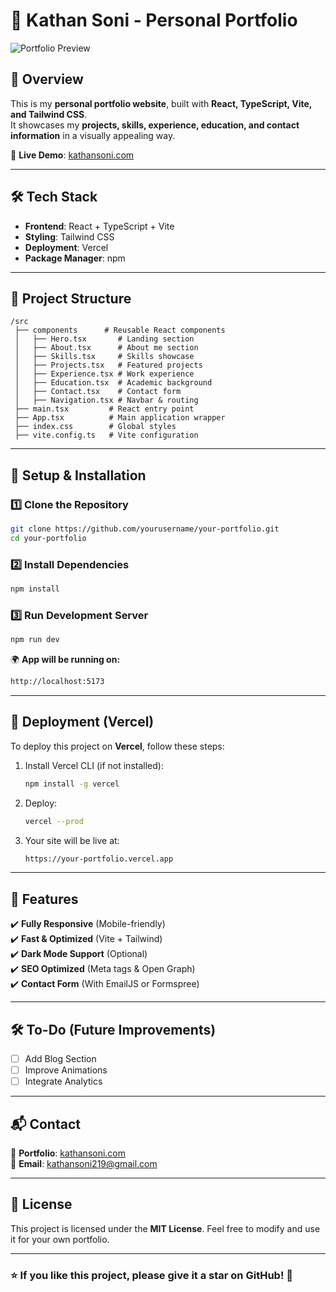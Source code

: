 # 🚀 Kathan Soni - Personal Portfolio

![Portfolio Preview](https://yourwebsite.com/preview-image.png) <!-- Replace with actual screenshot -->

## 📝 Overview
This is my **personal portfolio website**, built with **React, TypeScript, Vite, and Tailwind CSS**.  
It showcases my **projects, skills, experience, education, and contact information** in a visually appealing way.  

🔗 **Live Demo**: [kathansoni.com](https://www.kathansoni.com)

---

## 🛠️ Tech Stack
- **Frontend**: React + TypeScript + Vite  
- **Styling**: Tailwind CSS  
- **Deployment**: Vercel  
- **Package Manager**: npm  

---

## 📁 Project Structure
```
/src
 ├── components      # Reusable React components
 │   ├── Hero.tsx       # Landing section
 │   ├── About.tsx      # About me section
 │   ├── Skills.tsx     # Skills showcase
 │   ├── Projects.tsx   # Featured projects
 │   ├── Experience.tsx # Work experience
 │   ├── Education.tsx  # Academic background
 │   ├── Contact.tsx    # Contact form
 │   ├── Navigation.tsx # Navbar & routing
 ├── main.tsx         # React entry point
 ├── App.tsx          # Main application wrapper
 ├── index.css        # Global styles
 ├── vite.config.ts   # Vite configuration
```

---

## 🚀 Setup & Installation

### 1️⃣ Clone the Repository
```sh
git clone https://github.com/yourusername/your-portfolio.git
cd your-portfolio
```

### 2️⃣ Install Dependencies
```sh
npm install
```

### 3️⃣ Run Development Server
```sh
npm run dev
```
🌍 **App will be running on:**  
```sh
http://localhost:5173
```

---

## 🚀 Deployment (Vercel)
To deploy this project on **Vercel**, follow these steps:

1. Install Vercel CLI (if not installed):
   ```sh
   npm install -g vercel
   ```
2. Deploy:
   ```sh
   vercel --prod
   ```
3. Your site will be live at:
   ```sh
   https://your-portfolio.vercel.app
   ```

---

## 🎯 Features
✔️ **Fully Responsive** (Mobile-friendly)  
✔️ **Fast & Optimized** (Vite + Tailwind)  
✔️ **Dark Mode Support** (Optional)  
✔️ **SEO Optimized** (Meta tags & Open Graph)  
✔️ **Contact Form** (With EmailJS or Formspree)  

---

## 🛠️ To-Do (Future Improvements)
- [ ] Add Blog Section  
- [ ] Improve Animations  
- [ ] Integrate Analytics  

---

## 📬 Contact
💼 **Portfolio**: [kathansoni.com](https://www.kathansoni.com)  
📧 **Email**: [kathansoni219@gmail.com](mailto:kathansoni219@gmail.com)  

---

## 📜 License
This project is licensed under the **MIT License**. Feel free to modify and use it for your own portfolio.  

---

### ⭐ **If you like this project, please give it a star on GitHub!** 🌟

